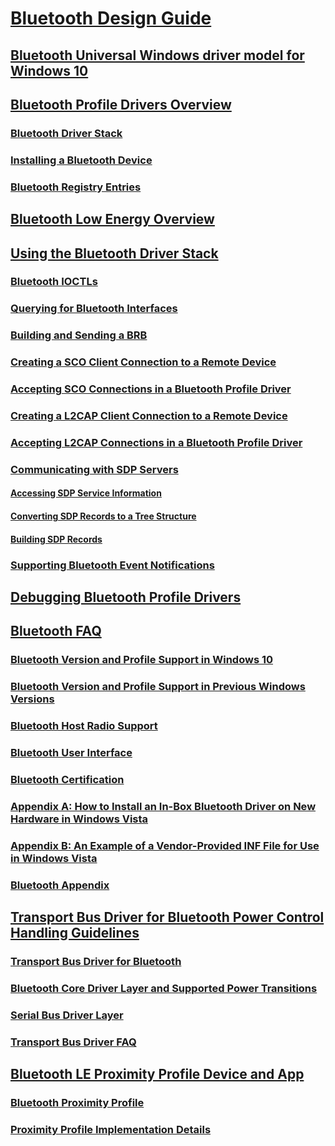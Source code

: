 # [Bluetooth Design Guide](index.md)
## [Bluetooth Universal Windows driver model for Windows 10](universal-bluetooth-driver-model-for-windows-10.md)
## [Bluetooth Profile Drivers Overview](bluetooth-profile-drivers-overview.md)
### [Bluetooth Driver Stack](bluetooth-driver-stack.md)
### [Installing a Bluetooth Device](installing-a-bluetooth-device.md)
### [Bluetooth Registry Entries](bluetooth-registry-entries.md)
## [Bluetooth Low Energy Overview](bluetooth-low-energy-overview.md)
## [Using the Bluetooth Driver Stack](using-the-bluetooth-driver-stack.md)
### [Bluetooth IOCTLs](bluetooth-ioctls2.md)
### [Querying for Bluetooth Interfaces](querying-for-bluetooth-interfaces.md)
### [Building and Sending a BRB](building-and-sending-a-brb.md)
### [Creating a SCO Client Connection to a Remote Device](creating-a-sco-client-connection-to-a-remote-device.md)
### [Accepting SCO Connections in a Bluetooth Profile Driver](accepting-sco-connections-in-a-bluetooth-profile-driver.md)
### [Creating a L2CAP Client Connection to a Remote Device](creating-a-l2cap-client-connection-to-a-remote-device.md)
### [Accepting L2CAP Connections in a Bluetooth Profile Driver](accepting-l2cap-connections-in-a-bluetooth-profile-driver.md)
### [Communicating with SDP Servers](communicating-with-sdp-servers.md)
#### [Accessing SDP Service Information](accessing-sdp-service-information.md)
#### [Converting SDP Records to a Tree Structure](converting-sdp-records-to-a-tree-structure.md)
#### [Building SDP Records](building-sdp-records.md)
### [Supporting Bluetooth Event Notifications](supporting-bluetooth-event-notifications.md)
## [Debugging Bluetooth Profile Drivers](debugging-bluetooth-profile-drivers.md)
## [Bluetooth FAQ](bluetooth-faq.md)
### [Bluetooth Version and Profile Support in Windows 10](general-bluetooth-support-in-windows.md)
### [Bluetooth Version and Profile Support in Previous Windows Versions](bluetooth-support-in-previous-windows-versions.md)
### [Bluetooth Host Radio Support](bluetooth-host-radio-support.md)
### [Bluetooth User Interface](bluetooth-user-interface.md)
### [Bluetooth Certification](bluetooth-certification.md)
### [Appendix A: How to Install an In-Box Bluetooth Driver on New Hardware in Windows Vista](bluetooth-faq--appendix-a.md)
### [Appendix B: An Example of a Vendor-Provided INF File for Use in Windows Vista](bluetooth-faq--appendix-b.md)
### [Bluetooth Appendix](bluetooth-faq--appendix-c.md)
## [Transport Bus Driver for Bluetooth Power Control Handling Guidelines](transport-bus-driver-for-bluetooth-power-control-handling-guidelines.md)
### [Transport Bus Driver for Bluetooth](transport-bus-driver-for-bluetooth.md)
### [Bluetooth Core Driver Layer and Supported Power Transitions](bluetooth-core-driver-layer-and-supported-power-transitions.md)
### [Serial Bus Driver Layer](serial-bus-driver-layer.md)
### [Transport Bus Driver FAQ](transport-bus-driver-faq.md)
## [Bluetooth LE Proximity Profile Device and App](implementing-a-bluetooth-le-proximity-profile-device-and-application.md)
### [Bluetooth Proximity Profile](bluetooth-proximity-profile.md)
### [Proximity Profile Implementation Details](proximity-profile-implementation-details.md)

